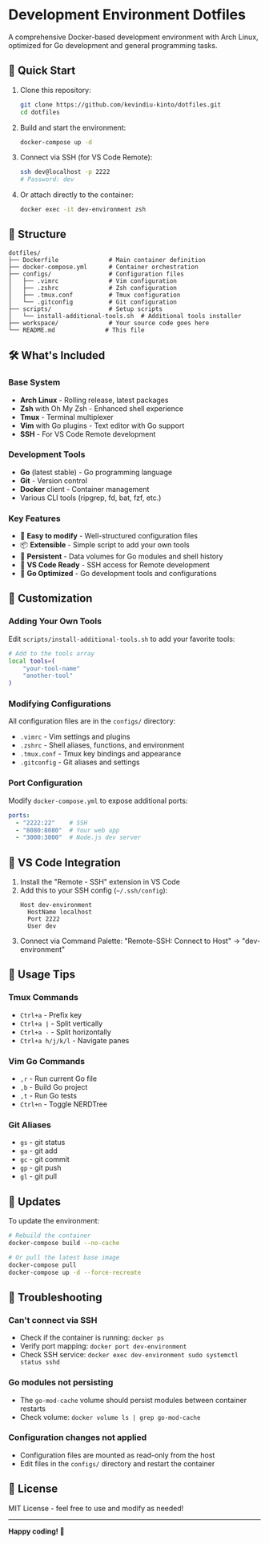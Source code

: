 # Development Environment Dotfiles

A comprehensive Docker-based development environment with Arch Linux, optimized for Go development and general programming tasks.

## 🚀 Quick Start

1. Clone this repository:
   ```bash
   git clone https://github.com/kevindiu-kinto/dotfiles.git
   cd dotfiles
   ```

2. Build and start the environment:
   ```bash
   docker-compose up -d
   ```

3. Connect via SSH (for VS Code Remote):
   ```bash
   ssh dev@localhost -p 2222
   # Password: dev
   ```

4. Or attach directly to the container:
   ```bash
   docker exec -it dev-environment zsh
   ```

## 📁 Structure

```
dotfiles/
├── Dockerfile              # Main container definition
├── docker-compose.yml      # Container orchestration
├── configs/                # Configuration files
│   ├── .vimrc              # Vim configuration
│   ├── .zshrc              # Zsh configuration
│   ├── .tmux.conf          # Tmux configuration
│   └── .gitconfig          # Git configuration
├── scripts/                # Setup scripts
│   └── install-additional-tools.sh  # Additional tools installer
├── workspace/              # Your source code goes here
└── README.md              # This file
```

## 🛠 What's Included

### Base System
- **Arch Linux** - Rolling release, latest packages
- **Zsh** with Oh My Zsh - Enhanced shell experience
- **Tmux** - Terminal multiplexer
- **Vim** with Go plugins - Text editor with Go support
- **SSH** - For VS Code Remote development

### Development Tools
- **Go** (latest stable) - Go programming language
- **Git** - Version control
- **Docker** client - Container management
- Various CLI tools (ripgrep, fd, bat, fzf, etc.)

### Key Features
- 🔧 **Easy to modify** - Well-structured configuration files
- 📦 **Extensible** - Simple script to add your own tools
- 🔄 **Persistent** - Data volumes for Go modules and shell history
- 🔌 **VS Code Ready** - SSH access for Remote development
- 🐹 **Go Optimized** - Go development tools and configurations

## 🔧 Customization

### Adding Your Own Tools

Edit `scripts/install-additional-tools.sh` to add your favorite tools:

```bash
# Add to the tools array
local tools=(
    "your-tool-name"
    "another-tool"
)
```

### Modifying Configurations

All configuration files are in the `configs/` directory:
- `.vimrc` - Vim settings and plugins
- `.zshrc` - Shell aliases, functions, and environment
- `.tmux.conf` - Tmux key bindings and appearance
- `.gitconfig` - Git aliases and settings

### Port Configuration

Modify `docker-compose.yml` to expose additional ports:

```yaml
ports:
  - "2222:22"    # SSH
  - "8080:8080"  # Your web app
  - "3000:3000"  # Node.js dev server
```

## 🔌 VS Code Integration

1. Install the "Remote - SSH" extension in VS Code
2. Add this to your SSH config (`~/.ssh/config`):
   ```
   Host dev-environment
     HostName localhost
     Port 2222
     User dev
   ```
3. Connect via Command Palette: "Remote-SSH: Connect to Host" → "dev-environment"

## 📝 Usage Tips

### Tmux Commands
- `Ctrl+a` - Prefix key
- `Ctrl+a |` - Split vertically
- `Ctrl+a -` - Split horizontally
- `Ctrl+a h/j/k/l` - Navigate panes

### Vim Go Commands
- `,r` - Run current Go file
- `,b` - Build Go project
- `,t` - Run Go tests
- `Ctrl+n` - Toggle NERDTree

### Git Aliases
- `gs` - git status
- `ga` - git add
- `gc` - git commit
- `gp` - git push
- `gl` - git pull

## 🔄 Updates

To update the environment:

```bash
# Rebuild the container
docker-compose build --no-cache

# Or pull the latest base image
docker-compose pull
docker-compose up -d --force-recreate
```

## 🐛 Troubleshooting

### Can't connect via SSH
- Check if the container is running: `docker ps`
- Verify port mapping: `docker port dev-environment`
- Check SSH service: `docker exec dev-environment sudo systemctl status sshd`

### Go modules not persisting
- The `go-mod-cache` volume should persist modules between container restarts
- Check volume: `docker volume ls | grep go-mod-cache`

### Configuration changes not applied
- Configuration files are mounted as read-only from the host
- Edit files in the `configs/` directory and restart the container

## 📄 License

MIT License - feel free to use and modify as needed!

---

**Happy coding! 🚀**